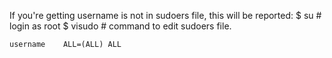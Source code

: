 If you're getting username is not in sudoers file, this will be reported: 
$ su # login as root 
$ visudo # command to edit sudoers file.
```
username 	ALL=(ALL) ALL
```
